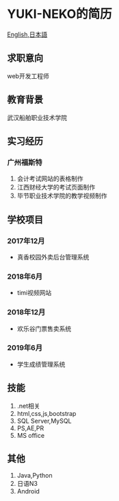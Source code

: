 # YUKI-NEKO的简历
[English][en],[日本語][ja]

## 求职意向
web开发工程师

## 教育背景
武汉船舶职业技术学院

## 实习经历
### 广州福斯特
1. 会计考试网站的表格制作
2. 江西财经大学的考试页面制作
3. 毕节职业技术学院的教学视频制作

## 学校项目
### 2017年12月
- 真香校园外卖后台管理系统
### 2018年6月
- timi视频网站
### 2018年12月
- 欢乐谷门票售卖系统
### 2019年6月
- 学生成绩管理系统

## 技能
1. .net相关
2. html,css,js,bootstrap
3. SQL Server,MySQL
4. PS,AE,PR
5. MS office
   
## 其他
1. Java,Python
2. 日语N3
3. Android


[en]:README.en.md
[ja]:README.ja.md
